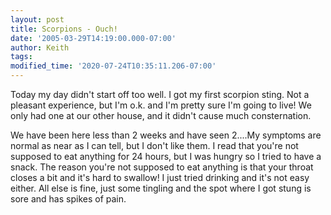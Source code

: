 ```yaml
---
layout: post
title: Scorpions - Ouch!
date: '2005-03-29T14:19:00.000-07:00'
author: Keith
tags:
modified_time: '2020-07-24T10:35:11.206-07:00'
---
```

Today my day didn't start off too well. I got my first scorpion sting.
Not a pleasant experience, but I'm o.k. and I'm pretty sure I'm going to
live! We only had one at our other house, and it didn't cause much
consternation.

We have been here less than 2 weeks and have seen 2....My symptoms are
normal as near as I can tell, but I don't like them. I read that you're
not supposed to eat anything for 24 hours, but I was hungry so I tried
to have a snack. The reason you're not supposed to eat anything is that
your throat closes a bit and it's hard to swallow! I just tried drinking
and it's not easy either. All else is fine, just some tingling and the
spot where I got stung is sore and has spikes of pain.
